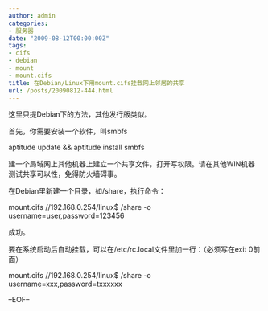 ```yaml
---
author: admin
categories:
- 服务器
date: "2009-08-12T00:00:00Z"
tags:
- cifs
- debian
- mount
- mount.cifs
title: 在Debian/Linux下用mount.cifs挂载网上邻居的共享
url: /posts/20090812-444.html
---
```

这里只提Debian下的方法，其他发行版类似。

首先，你需要安装一个软件，叫smbfs

aptitude update && aptitude install smbfs

建一个局域网上其他机器上建立一个共享文件，打开写权限。请在其他WIN机器测试共享可以性，免得防火墙碍事。

在Debian里新建一个目录，如/share，执行命令：

mount.cifs //192.168.0.254/linux$ /share -o username=user,password=123456

成功。

要在系统启动后自动挂载，可以在/etc/rc.local文件里加一行：（必须写在exit 0前面）

mount.cifs //192.168.0.254/linux$ /share -o username=xxx,password=txxxxxx

&#8211;EOF&#8211;